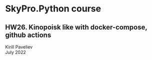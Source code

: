 # SkyPro.Python course
## HW26. Kinopoisk like with docker-compose, github actions




Kirill Paveliev\
July 2022
